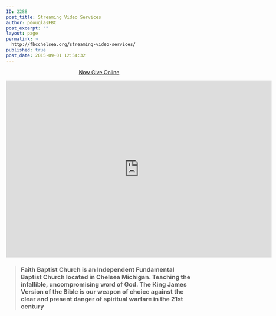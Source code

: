 ```yaml
---
ID: 2288
post_title: Streaming Video Services
author: pdouglasFBC
post_excerpt: ""
layout: page
permalink: >
  http://fbcchelsea.org/streaming-video-services/
published: true
post_date: 2015-09-01 12:54:32
---
```

<p style="text-align: center;"><a href="https://easytithe.com/fbcchelsea" target="_blank">Now Give Online</a></p><p style="text-align: center;"><iframe src="https://www.youtube.com/embed/live_stream?channel=UC7CCuV_LtGH1WIAHzXDhwKw&amp;autoplay=1" width="720" height="480" frameborder="0" allowfullscreen="allowfullscreen"></iframe></p><blockquote><h3>Faith Baptist Church is an Independent Fundamental Baptist Church located in Chelsea Michigan. Teaching the infallible, uncompromising word of God. The King James Version of the Bible is our weapon of choice against the clear and present danger of spiritual warfare in the 21st century</h3></blockquote>